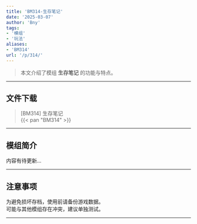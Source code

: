 ```yaml
---
title: 'BM314-生存笔记'
date: '2025-03-07'
author: 'Bny'
tags:
- '模组'
- '玩法'
aliases:
- 'BM314'
url: '/p/314/'
---
```


> 本文介绍了模组 **生存笔记** 的功能与特点。

---

## 文件下载

> [BM314] 生存笔记  
{{< pan "BM314" >}}  

---

## 模组简介

>  
内容有待更新...  

---

## 注意事项

>  
为避免损坏存档，使用前请备份游戏数据。  
可能与其他模组存在冲突，建议单独测试。  

---


